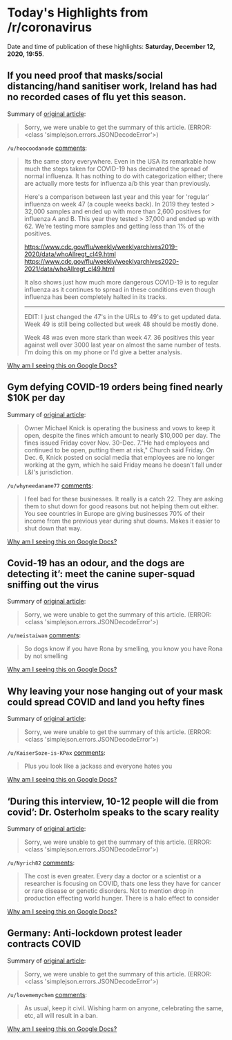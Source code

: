 # Today's Highlights from /r/coronavirus

Date and time of publication of these highlights: **Saturday, December 12, 2020, 19:55**.

## If you need proof that masks/social distancing/hand sanitiser work, Ireland has had no recorded cases of flu yet this season.

Summary of [original article](https://www.thejournal.ie/winter-flu-cases-ireland-2020-5296226-Dec2020/?fbclid=IwAR0Dgolwpddm8eNriq4fJ71hM8PM5srYxjRk07oFdCwqGk2xmgH0Net-H2s):

> Sorry, we were unable to get the summary of this article. (ERROR: <class 'simplejson.errors.JSONDecodeError'>)

`/u/hoocoodanode` [comments](https://www.reddit.com/r/Coronavirus/comments/kbv1gt/if_you_need_proof_that_maskssocial_distancinghand/):

> Its the same story everywhere.  Even in the USA its remarkable how much the steps taken for COVID-19 has decimated the spread of normal influenza.  It has nothing to do with categorization either; there are actually more tests for influenza a/b this year than previously.
> 
> Here's a comparison between last year and this year for 'regular' influenza on week 47 (a couple weeks back).  In 2019 they tested > 32,000 samples and ended up with more than 2,600 positives for influenza A and B.  This year they tested > 37,000 and ended up with 62.  We're testing more samples and getting less than 1% of the positives. 
> 
> https://www.cdc.gov/flu/weekly/weeklyarchives2019-2020/data/whoAllregt_cl49.html
> https://www.cdc.gov/flu/weekly/weeklyarchives2020-2021/data/whoAllregt_cl49.html
> 
> It also shows just how much more dangerous COVID-19 is to regular influenza as it continues to spread in these conditions even though influenza has been completely halted in its tracks.
> 
> -------
> 
> EDIT: I just changed the 47's in the URLs to 49's to get updated data. Week 49 is still being collected but week 48 should be mostly done. 
> 
> Week 48 was even more stark than week 47.  36 positives this year against well over 3000 last year on almost the same number of tests.  I'm doing this on my phone or I'd give a better analysis.

[Why am I seeing this on Google Docs?](https://docs.google.com/document/d/1Dc6We63vOXIZsc0op-Bt4abqkYjXzOigalQqFxmvvbM/edit?usp=sharing)

## Gym defying COVID-19 orders being fined nearly $10K per day

Summary of [original article](https://apnews.com/1e7e5762087bc5781e8fcd180c351360):

> Owner Michael Knick is operating the business and vows to keep it open, despite the fines which amount to nearly $10,000 per day. The fines issued Friday cover Nov. 30-Dec. 7."He had employees and continued to be open, putting them at risk," Church said Friday. On Dec. 6, Knick posted on social media that employees are no longer working at the gym, which he said Friday means he doesn't fall under L&I's jurisdiction.

`/u/whyneedaname77` [comments](https://www.reddit.com/r/Coronavirus/comments/kbq4fg/gym_defying_covid19_orders_being_fined_nearly_10k/):

> I feel bad for these businesses.  It really is a catch 22.  They are asking them to shut down for good reasons but not helping them out either.  You see countries in Europe are giving businesses 70% of their income from the previous year during shut downs.  Makes it easier to shut down that way.

[Why am I seeing this on Google Docs?](https://docs.google.com/document/d/1Dc6We63vOXIZsc0op-Bt4abqkYjXzOigalQqFxmvvbM/edit?usp=sharing)

## Covid-19 has an odour, and the dogs are detecting it’: meet the canine super-squad sniffing out the virus

Summary of [original article](https://www.theguardian.com/world/2020/dec/12/covid-19-has-an-odour-and-the-dogs-are-detecting-it-meet-the-canine-super-squad-sniffing-out-the-virus):

> Sorry, we were unable to get the summary of this article. (ERROR: <class 'simplejson.errors.JSONDecodeError'>)

`/u/meistaiwan` [comments](https://www.reddit.com/r/Coronavirus/comments/kbqkh2/covid19_has_an_odour_and_the_dogs_are_detecting/):

> So dogs know if you have Rona by smelling, you know you have Rona by not smelling

[Why am I seeing this on Google Docs?](https://docs.google.com/document/d/1Dc6We63vOXIZsc0op-Bt4abqkYjXzOigalQqFxmvvbM/edit?usp=sharing)

## Why leaving your nose hanging out of your mask could spread COVID and land you hefty fines

Summary of [original article](https://www.cbc.ca/news/canada/calgary/mask-nose-covid-19-alberta-1.5828978):

> Sorry, we were unable to get the summary of this article. (ERROR: <class 'simplejson.errors.JSONDecodeError'>)

`/u/KaiserSoze-is-KPax` [comments](https://www.reddit.com/r/Coronavirus/comments/kbzg2e/why_leaving_your_nose_hanging_out_of_your_mask/):

> Plus you look like a jackass and everyone hates you

[Why am I seeing this on Google Docs?](https://docs.google.com/document/d/1Dc6We63vOXIZsc0op-Bt4abqkYjXzOigalQqFxmvvbM/edit?usp=sharing)

## ‘During this interview, 10-12 people will die from covid’: Dr. Osterholm speaks to the scary reality

Summary of [original article](https://www.msnbc.com/deadline-white-house/watch/-during-this-interview-10-12-people-will-die-from-covid-dr-osterholm-speaks-to-the-scary-reality-97581125781):

> Sorry, we were unable to get the summary of this article. (ERROR: <class 'simplejson.errors.JSONDecodeError'>)

`/u/Nyrich82` [comments](https://www.reddit.com/r/Coronavirus/comments/kbpm30/during_this_interview_1012_people_will_die_from/):

> The cost is even greater.  Every day a doctor or a scientist or a researcher is focusing on COVID, thats one less they have for cancer or rare disease or genetic disorders. Not to mention drop in production effecting world hunger. There is a halo effect to consider

[Why am I seeing this on Google Docs?](https://docs.google.com/document/d/1Dc6We63vOXIZsc0op-Bt4abqkYjXzOigalQqFxmvvbM/edit?usp=sharing)

## Germany: Anti-lockdown protest leader contracts COVID

Summary of [original article](https://www.dw.com/en/germany-anti-lockdown-protest-leader-contracts-covid/a-55915671):

> Sorry, we were unable to get the summary of this article. (ERROR: <class 'simplejson.errors.JSONDecodeError'>)

`/u/lovememychem` [comments](https://www.reddit.com/r/Coronavirus/comments/kbsz4g/germany_antilockdown_protest_leader_contracts/):

> As usual, keep it civil. Wishing harm on anyone, celebrating the same, etc, all will result in a ban.

[Why am I seeing this on Google Docs?](https://docs.google.com/document/d/1Dc6We63vOXIZsc0op-Bt4abqkYjXzOigalQqFxmvvbM/edit?usp=sharing)

